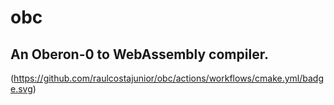# obc 
## An Oberon-0 to WebAssembly compiler.

(https://github.com/raulcostajunior/obc/actions/workflows/cmake.yml/badge.svg)
